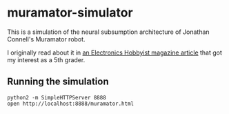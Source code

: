 muramator-simulator
===================

This is a simulation of the neural subsumption architecture of Jonathan Connell's Muramator robot.

I originally read about it in [an Electronics Hobbyist magazine article][1] that got my interest as a 5th grader.

## Running the simulation

    python2 -m SimpleHTTPServer 8888
    open http://localhost:8888/muramator.html

[1]: http://www.americanradiohistory.com/Archive-Hobbyist-Specials/Electronics-Hobbyist-1992.pdf
